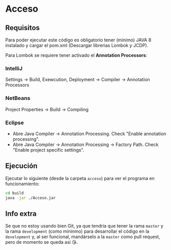 # Acceso

## Requisitos
Para poder ejecutar este código es obligatorio tener (mínimo) JAVA 8 instalado y cargar el pom.xml (Descargar librerias Lombok y JCDP).

Para Lombok se requiere tener activado el **Annotation Processors**:

### IntelliJ
Settings -> Build, Exewcution, Deployment -> Compiler -> Annotation Processors

### NetBeans
Project Properties -> Build -> Compiling

### Eclipse
- Abre Java Compiler -> Annotation Processing. Check "Enable annotation processing".
- Abre Java Compiler -> Annotation Processing -> Factory Path. Check "Enable project specific settings".

## Ejecución

Ejecutar lo siguiente (desde la carpeta `acceso`) para ver el programa en funcionamiento:
```bash
cd build
java -jar ./Acceso.jar
```

## Info extra
Se que no estoy usando bien Git, ya que tendría que tener la rama `master` y la rama `development` (como míninmo) para desarrollar el código en la `development` y, al ser funcional, 
mandárselo a la `master` como pull request, pero de momento se queda así :kissing_heart:.